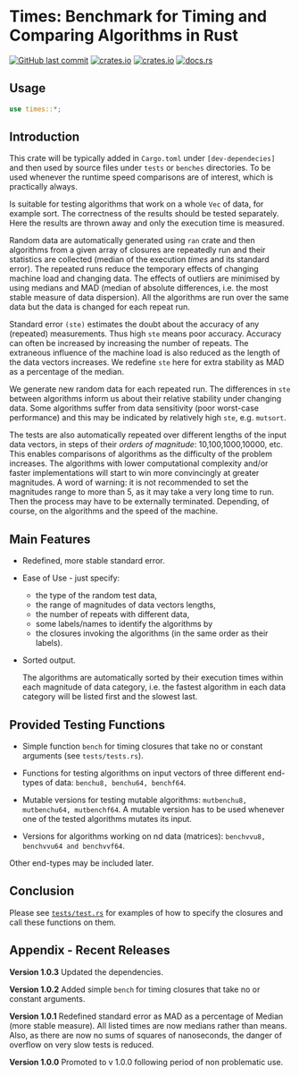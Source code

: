 # Times: Benchmark for Timing and Comparing Algorithms in Rust

[<img alt="GitHub last commit" src="https://img.shields.io/github/last-commit/liborty/times/HEAD?logo=github">](https://github.com/liborty/times)
[<img alt="crates.io" src="https://img.shields.io/crates/v/times?logo=rust">](https://crates.io/crates/times)
[<img alt="crates.io" src="https://img.shields.io/crates/d/times?logo=rust">](https://crates.io/crates/times)
[<img alt="docs.rs" src="https://img.shields.io/docsrs/times?logo=rust">](https://docs.rs/times)

## Usage

```rust
use times::*;
```

## Introduction

This crate will be typically added in `Cargo.toml` under `[dev-dependecies]`  and then used by source files under `tests` or `benches` directories. To be used whenever the runtime speed comparisons are of interest, which is practically always.

Is suitable for testing algorithms that work on a whole `Vec` of data, for example sort. The correctness of the results
should be tested separately. Here the results are thrown away and only the execution time is measured.

Random data are automatically generated using `ran` crate and then algorithms from a given array of closures are repeatedly run and their statistics are collected (median of the execution *times* and its standard error). The repeated runs reduce the temporary effects of changing machine load and changing data. The effects of outliers are minimised by using medians and MAD (median of absolute differences, i.e. the most stable measure of data dispersion). All the algorithms are run over the same data but the data is changed for each repeat run.

Standard error `(ste)` estimates the doubt about the accuracy of any (repeated) measurements. Thus high `ste` means poor accuracy. Accuracy can often be increased by increasing the number of repeats. The extraneous influence of the machine load is also reduced as the length of the data vectors increases. We redefine `ste` here for extra stability as MAD as a percentage of the median.

We generate new random data for each repeated run. The differences in `ste` between algorithms inform us about their relative stability under changing data. Some algorithms suffer from data sensitivity (poor worst-case performance) and this may be indicated by relatively high `ste`, e.g. `mutsort`.

The tests are also automatically repeated over different lengths of the input data vectors, in steps of their *orders of magnitude*: 10,100,1000,10000, etc. This enables comparisons of algorithms as the difficulty of the problem increases. The algorithms with lower computational complexity and/or faster implementations will start to win more convincingly at greater magnitudes. A word of warning: it is not recommended to set the magnitudes range to more than 5, as it may take a very long time to run. Then the process may have to be externally terminated. Depending, of course, on the algorithms and the speed of the machine.

## Main Features

* Redefined, more stable standard error.

* Ease of Use - just specify:
  * the type of the random test data,
  * the range of magnitudes of data vectors lengths,
  * the number of repeats with different data,
  * some labels/names to identify the algorithms by
  * the closures invoking the algorithms (in the same order as their labels).

* Sorted output.

    The algorithms are automatically sorted by their execution times within each magnitude of data category, i.e. the fastest algorithm in each data category will be listed first and the slowest last.

## Provided Testing Functions

* Simple function `bench` for timing closures that take no or constant arguments (see `tests/tests.rs`).

* Functions for testing algorithms on input vectors of three different end-types of data: `benchu8, benchu64, benchf64`.

* Mutable versions for testing mutable algorithms: `mutbenchu8, mutbenchu64, mutbenchf64`. A mutable version has to be used whenever one of the tested algorithms mutates its input.

* Versions for algorithms working on nd data (matrices): `benchvvu8, benchvvu64 and benchvvf64`.

 Other end-types may be included later.

## Conclusion

Please see [`tests/test.rs`](https://github.com/liborty/times/blob/main/tests/tests.rs) for examples of how to specify the closures and call these functions on them.

## Appendix - Recent Releases

**Version 1.0.3** Updated the dependencies.

**Version 1.0.2** Added simple `bench` for timing closures that take no or constant arguments.

**Version 1.0.1** Redefined standard error as MAD as a percentage of Median (more stable measure). All listed times are now medians rather than means. Also, as there are now no sums of squares of nanoseconds, the danger of overflow on very slow tests is reduced.

**Version 1.0.0** Promoted to v 1.0.0 following period of non problematic use.
